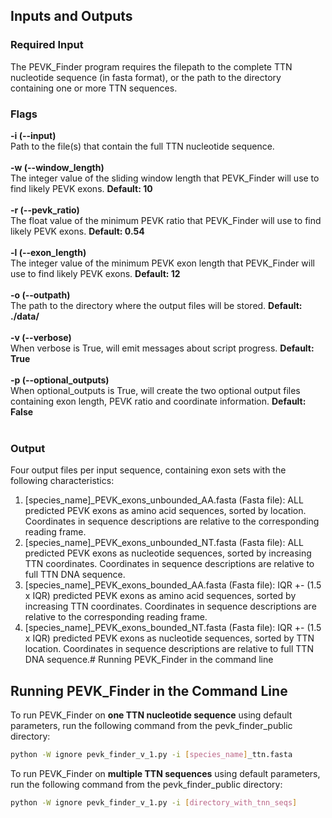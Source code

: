 ## Inputs and Outputs
### Required Input
The PEVK_Finder program requires the filepath to the complete TTN nucleotide sequence (in fasta format), or the path to the directory containing one or more TTN sequences.

### Flags
**-i (--input)**<br/>
Path to the file(s) that contain the full TTN nucleotide sequence.<br/>
<br/>
**-w (--window_length)**<br/>
The integer value of the sliding window length that PEVK_Finder will use to find likely PEVK exons. **Default: 10**<br/>
<br/>
**-r (--pevk_ratio)**<br/>
The float value of the minimum PEVK ratio that PEVK_Finder will use to find likely PEVK exons. **Default: 0.54**<br/>
<br/>
**-l (--exon_length)**<br/>
The integer value of the minimum PEVK exon length that PEVK_Finder will use to find likely PEVK exons. **Default: 12**<br/>
<br/>
**-o (--outpath)**<br/>
The path to the directory where the output files will be stored. **Default: ./data/**<br/>
<br/>
**-v (--verbose)**<br/>
When verbose is True, will emit messages about script progress. **Default: True**<br/>
<br/>
**-p (--optional_outputs)**<br/>
When optional_outputs is True, will create the two optional output files containing exon length, PEVK ratio and coordinate information. **Default: False**<br/>
<br/>

### Output
Four output files per input sequence, containing exon sets with the following characteristics:

1. [species_name]_PEVK_exons_unbounded_AA.fasta (Fasta file): ALL predicted PEVK exons as
    amino acid sequences, sorted by location. Coordinates in sequence descriptions
    are relative to the corresponding reading frame.
2. [species_name]_PEVK_exons_unbounded_NT.fasta (Fasta file): ALL predicted PEVK exons as
    nucleotide sequences, sorted by increasing TTN coordinates. Coordinates in sequence descriptions
    are relative to full TTN DNA sequence.
3. [species_name]_PEVK_exons_bounded_AA.fasta (Fasta file): IQR +- (1.5 x IQR) predicted PEVK exons as
    amino acid sequences, sorted by increasing TTN coordinates. Coordinates in sequence descriptions
    are relative to the corresponding reading frame.
4. [species_name]_PEVK_exons_bounded_NT.fasta (Fasta file): IQR +- (1.5 x IQR) predicted PEVK exons as
    nucleotide sequences, sorted by TTN location. Coordinates in sequence descriptions
    are relative to full TTN DNA sequence.# Running PEVK_Finder in the command line

## Running PEVK_Finder in the Command Line

To run PEVK_Finder on **one TTN nucleotide sequence** using default parameters, run the following command from the pevk_finder_public directory:
```bash
python -W ignore pevk_finder_v_1.py -i [species_name]_ttn.fasta
```

To run PEVK_Finder on **multiple TTN sequences** using default parameters, run the following command from the pevk_finder_public directory:
```bash
python -W ignore pevk_finder_v_1.py -i [directory_with_tnn_seqs]
```
